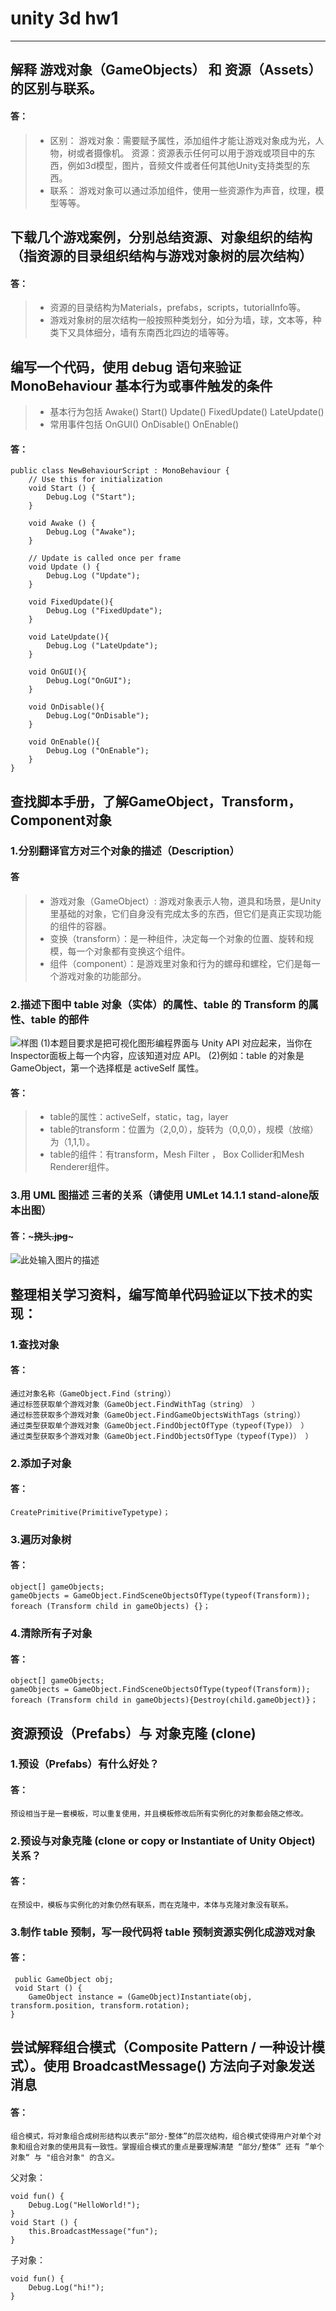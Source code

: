 # unity 3d hw1


----------


## 解释 游戏对象（GameObjects） 和 资源（Assets）的区别与联系。
#### 答：
> * 区别：
> 游戏对象：需要赋予属性，添加组件才能让游戏对象成为光，人物，树或者摄像机。
> 资源：资源表示任何可以用于游戏或项目中的东西，例如3d模型，图片，音频文件或者任何其他Unity支持类型的东西。
> * 联系：
> 游戏对象可以通过添加组件，使用一些资源作为声音，纹理，模型等等。


## 下载几个游戏案例，分别总结资源、对象组织的结构（指资源的目录组织结构与游戏对象树的层次结构）

#### 答：
> * 资源的目录结构为Materials，prefabs，scripts，tutorialInfo等。
> * 游戏对象树的层次结构一般按照种类划分，如分为墙，球，文本等，种类下又具体细分，墙有东南西北四边的墙等等。

## 编写一个代码，使用 debug 语句来验证 MonoBehaviour 基本行为或事件触发的条件
> * 基本行为包括 Awake() Start() Update() FixedUpdate() LateUpdate()
> * 常用事件包括 OnGUI() OnDisable() OnEnable()
    
#### 答：
    public class NewBehaviourScript : MonoBehaviour {
    	// Use this for initialization
    	void Start () {
    		Debug.Log ("Start");
    	}
    
    	void Awake () {
    		Debug.Log ("Awake");
    	}
    	
    	// Update is called once per frame
    	void Update () {
    		Debug.Log ("Update");
    	}
    
    	void FixedUpdate(){
    		Debug.Log ("FixedUpdate");
    	}
    
    	void LateUpdate(){
    		Debug.Log ("LateUpdate");
    	}
    
    	void OnGUI(){
    		Debug.Log("OnGUI");
    	} 
    
    	void OnDisable(){
    		Debug.Log("OnDisable");
    	} 
    
    	void OnEnable(){
    		Debug.Log ("OnEnable");
    	}
    }
    
## 查找脚本手册，了解GameObject，Transform，Component对象
### 1.分别翻译官方对三个对象的描述（Description）

#### 答
> * 游戏对象（GameObject）: 游戏对象表示人物，道具和场景，是Unity里基础的对象，它们自身没有完成太多的东西，但它们是真正实现功能的组件的容器。
> * 变换（transform）：是一种组件，决定每一个对象的位置、旋转和规模，每一个对象都有变换这个组件。
> * 组件（component）：是游戏里对象和行为的螺母和螺栓，它们是每一个游戏对象的功能部分。


### 2.描述下图中 table 对象（实体）的属性、table 的 Transform 的属性、table 的部件
![样图][1]
    (1)本题目要求是把可视化图形编程界面与 Unity API 对应起来，当你在Inspector面板上每一个内容，应该知道对应 API。
    (2)例如：table 的对象是 GameObject，第一个选择框是 activeSelf 属性。
    
#### 答：
> * table的属性：activeSelf，static，tag，layer
> * table的transform：位置为（2,0,0），旋转为（0,0,0），规模（放缩）为（1,1,1）。
> * table的组件：有transform，Mesh Filter ， Box Collider和Mesh Renderer组件。

### 3.用 UML 图描述 三者的关系（请使用 UMLet 14.1.1 stand-alone版本出图）

#### 答：~~~挠头.jpg~~~
![此处输入图片的描述][2]

## 整理相关学习资料，编写简单代码验证以下技术的实现：
### 1.查找对象
#### 答：
    通过对象名称（GameObject.Find（string））
    通过标签获取单个游戏对象（GameObject.FindWithTag（string） ）
    通过标签获取多个游戏对象（GameObject.FindGameObjectsWithTags（string））
    通过类型获取单个游戏对象（GameObject.FindObjectOfType（typeof(Type)） ）
    通过类型获取多个游戏对象（GameObject.FindObjectsOfType（typeof(Type)） ）

### 2.添加子对象
#### 答：
    CreatePrimitive(PrimitiveTypetype)；
    
### 3.遍历对象树

#### 答：
    object[] gameObjects;
    gameObjects = GameObject.FindSceneObjectsOfType(typeof(Transform));
    foreach (Transform child in gameObjects) {}；
    
### 4.清除所有子对象

#### 答：
    object[] gameObjects;
    gameObjects = GameObject.FindSceneObjectsOfType(typeof(Transform));
    foreach (Transform child in gameObjects){Destroy(child.gameObject)}；
    
## 资源预设（Prefabs）与 对象克隆 (clone)
### 1.预设（Prefabs）有什么好处？
#### 答：
    预设相当于是一套模板，可以重复使用，并且模板修改后所有实例化的对象都会随之修改。
    
### 2.预设与对象克隆 (clone or copy or Instantiate of Unity Object) 关系？
#### 答：
    在预设中，模板与实例化的对象仍然有联系，而在克隆中，本体与克隆对象没有联系。
### 3.制作 table 预制，写一段代码将 table 预制资源实例化成游戏对象

#### 答：
     public GameObject obj;
     void Start () {
		GameObject instance = (GameObject)Instantiate(obj, transform.position, transform.rotation);
	}
	
## 尝试解释组合模式（Composite Pattern / 一种设计模式）。使用 BroadcastMessage() 方法向子对象发送消息

#### 答：
    组合模式，将对象组合成树形结构以表示“部分-整体”的层次结构，组合模式使得用户对单个对象和组合对象的使用具有一致性。掌握组合模式的重点是要理解清楚 “部分/整体” 还有 ”单个对象“ 与 "组合对象" 的含义。


父对象：

    void fun() {
        Debug.Log("HelloWorld!");
    }
    void Start () {
        this.BroadcastMessage("fun");
    }
    

子对象：

    void fun() {
        Debug.Log("hi!");
    }


  [1]: https://pmlpml.github.io/unity3d-learning/images/ch02/ch02-homework.png
  [2]: https://github.com/ddghost/unity3d-hw1/blob/master/%E5%85%B3%E7%B3%BB%E5%9B%BE.jpg
